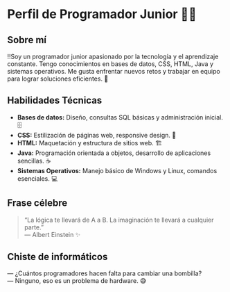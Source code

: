# Perfil de Programador Junior 👨‍💻

## Sobre mí
!!Soy un programador junior apasionado por la tecnología y el aprendizaje constante. Tengo conocimientos en bases de datos, CSS, HTML, Java y sistemas operativos. Me gusta enfrentar nuevos retos y trabajar en equipo para lograr soluciones eficientes. 🚀

## Habilidades Técnicas
- **Bases de datos:** Diseño, consultas SQL básicas y administración inicial. 🗄️
- **CSS:** Estilización de páginas web, responsive design. 🎨
- **HTML:** Maquetación y estructura de sitios web. 🏗️
- **Java:** Programación orientada a objetos, desarrollo de aplicaciones sencillas. ☕
- **Sistemas Operativos:** Manejo básico de Windows y Linux, comandos esenciales. 💻

## Frase célebre
> “La lógica te llevará de A a B. La imaginación te llevará a cualquier parte.”  
> — Albert Einstein ✨

## Chiste de informáticos
— ¿Cuántos programadores hacen falta para cambiar una bombilla?  
— Ninguno, eso es un problema de hardware. 😅
